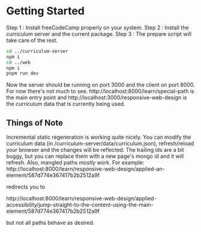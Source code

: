 # Getting Started

Step 1 : Install freeCodeCamp properly on your system.
Step 2 : Install the curriculum server and the current package.
Step 3 : The prepare script will take care of the rest.

```sh
cd ../curriculum-server
npm i
cd ../web
npm i
pnpm run dev
```

Now the server should be running on port 3000 and the client on port 8000.
For now there's not much to see.
http://localhost:8000/learn/special-path
is the main entry point and
http://localhost:3000/responsive-web-design
is the curriculum data that is currently being used.
## Things of Note

Incremental static regeneration is working quite nicely. You can modify the curriculum data (in /curriculum-server/data/curriculum.json), refresh/reload your browser and the changes will be reflected.
The trailing ids are a bit buggy, but you can replace them with a new page's mongo id and it will refresh.
Also, mangled paths _mostly_ work. For example:
http://localhost:8000/learn/responsive-web-design/applied-an-element/587d774e367417b2b2512a9f

redirects you to

http://localhost:8000/learn/responsive-web-design/applied-accessibility/jump-straight-to-the-content-using-the-main-element/587d774e367417b2b2512a9f

but not all paths behave as desired.
